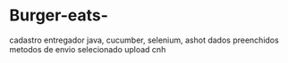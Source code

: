 # Burger-eats-
cadastro entregador
java, cucumber, selenium, ashot
dados preenchidos
metodos de envio selecionado
upload cnh
